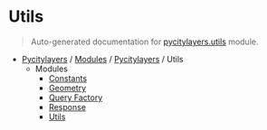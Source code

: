 # Utils

> Auto-generated documentation for [pycitylayers.utils](https://github.com/miladaghamohamadnia/pycitylayers/blob/main/pycitylayers/utils/__init__.py) module.

- [Pycitylayers](../../README.md#pycitylayers) / [Modules](../../MODULES.md#pycitylayers-modules) / [Pycitylayers](../index.md#pycitylayers) / Utils
    - Modules
        - [Constants](constants.md#constants)
        - [Geometry](geometry.md#geometry)
        - [Query Factory](query_factory.md#query-factory)
        - [Response](response.md#response)
        - [Utils](utils.md#utils)

